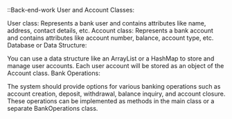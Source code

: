 ::Back-end-work
User and Account Classes:

User class: Represents a bank user and contains attributes like name, address, contact details, etc.
Account class: Represents a bank account and contains attributes like account number, balance, account type, etc.
Database or Data Structure:

You can use a data structure like an ArrayList or a HashMap to store and manage user accounts.
Each user account will be stored as an object of the Account class.
Bank Operations:

The system should provide options for various banking operations such as account creation, deposit, withdrawal, balance inquiry, and account closure.
These operations can be implemented as methods in the main class or a separate BankOperations class.
